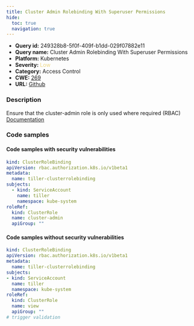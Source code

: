 ```yaml
---
title: Cluster Admin Rolebinding With Superuser Permissions
hide:
  toc: true
  navigation: true
---
```


<style>
  .highlight .hll {
    background-color: #ff171742;
  }
  .md-content {
    max-width: 1100px;
    margin: 0 auto;
  }
</style>

-   **Query id:** 249328b8-5f0f-409f-b1dd-029f07882e11
-   **Query name:** Cluster Admin Rolebinding With Superuser Permissions
-   **Platform:** Kubernetes
-   **Severity:** <span style="color:#edd57e">Low</span>
-   **Category:** Access Control
-   **CWE:** <a href="https://cwe.mitre.org/data/definitions/269.html" onclick="newWindowOpenerSafe(event, 'https://cwe.mitre.org/data/definitions/269.html')">269</a>
-   **URL:** [Github](https://github.com/Checkmarx/kics/tree/master/assets/queries/k8s/cluster_admin_role_binding_with_super_user_permissions)

### Description
Ensure that the cluster-admin role is only used where required (RBAC)<br>
[Documentation](https://kubernetes.io/docs/reference/access-authn-authz/rbac/#user-facing-roles)

### Code samples
#### Code samples with security vulnerabilities
```yaml title="Positive test num. 1 - yaml file" hl_lines="11"
kind: ClusterRoleBinding
apiVersion: rbac.authorization.k8s.io/v1beta1
metadata:
  name: tiller-clusterrolebinding
subjects:
  - kind: ServiceAccount
    name: tiller
    namespace: kube-system
roleRef:
  kind: ClusterRole
  name: cluster-admin
  apiGroup: ""

```


#### Code samples without security vulnerabilities
```yaml title="Negative test num. 1 - yaml file"
kind: ClusterRoleBinding
apiVersion: rbac.authorization.k8s.io/v1beta1
metadata:
  name: tiller-clusterrolebinding
subjects:
- kind: ServiceAccount
  name: tiller
  namespace: kube-system
roleRef:
  kind: ClusterRole
  name: view
  apiGroup: ""
# trigger validation

```
